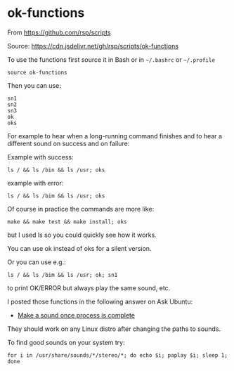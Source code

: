 ok-functions
============
From https://github.com/rsp/scripts

Source: https://cdn.jsdelivr.net/gh/rsp/scripts/ok-functions

To use the functions first source it in Bash or in `~/.bashrc` or `~/.profile`
```
source ok-functions
```

Then you can use:
```
sn1
sn2
sn3
ok
oks
```

For example to hear when a long-running command finishes and to hear a different sound on success and on failure:

Example with success:
```
ls / && ls /bin && ls /usr; oks
```
example with error:
```
ls / && ls /bim && ls /usr; oks
```
Of course in practice the commands are more like:
```
make && make test && make install; oks
```
but I used ls so you could quickly see how it works.

You can use ok instead of oks for a silent version.

Or you can use e.g.:
```
ls / && ls /bim && ls /usr; ok; sn1
```
to print OK/ERROR but always play the same sound, etc.

I posted those functions in the following answer on Ask Ubuntu:
* [Make a sound once process is complete](https://askubuntu.com/questions/277215/make-a-sound-once-process-is-complete/604116#604116)

They should work on any Linux distro after changing the paths to sounds.

To find good sounds on your system try:
```
for i in /usr/share/sounds/*/stereo/*; do echo $i; paplay $i; sleep 1; done
```
